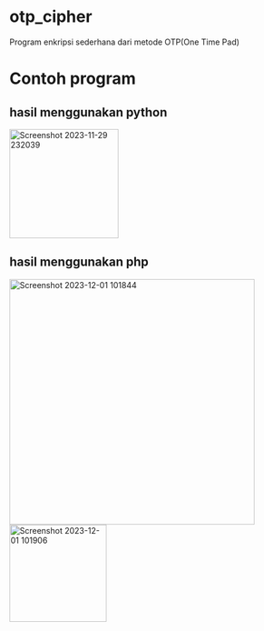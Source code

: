 # otp_cipher
Program enkripsi sederhana dari metode OTP(One Time Pad)

# Contoh program

## hasil menggunakan python
<img width="192" alt="Screenshot 2023-11-29 232039" src="https://github.com/pyatamaa/otp_cipher/assets/92738041/4c18e8f3-f008-4478-ace9-0a9bbdec35b9">

## hasil menggunakan php
<img width="432" alt="Screenshot 2023-12-01 101844" src="https://github.com/pyatamaa/otp_cipher/assets/92738041/628f2d17-8c9d-44a1-9ef9-f01233213441">
<img width="171" alt="Screenshot 2023-12-01 101906" src="https://github.com/pyatamaa/otp_cipher/assets/92738041/d4747c75-e520-43b8-9a55-050d23bae6c6">

